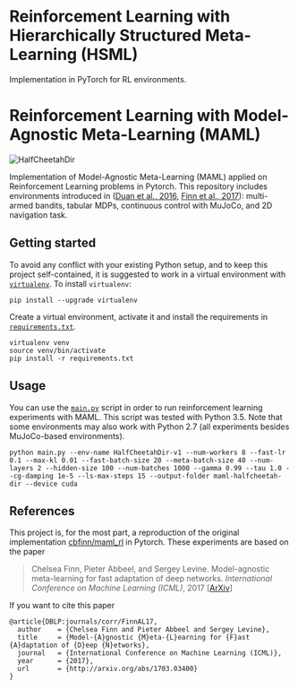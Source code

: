 # Reinforcement Learning with Hierarchically Structured Meta-Learning (HSML)

Implementation in PyTorch for RL environments. 

# Reinforcement Learning with Model-Agnostic Meta-Learning (MAML)

![HalfCheetahDir](https://raw.githubusercontent.com/tristandeleu/pytorch-maml-rl/master/_assets/halfcheetahdir.gif)

Implementation of Model-Agnostic Meta-Learning (MAML) applied on Reinforcement Learning problems in Pytorch. This repository includes environments introduced in ([Duan et al., 2016](https://arxiv.org/abs/1611.02779), [Finn et al., 2017](https://arxiv.org/abs/1703.03400)): multi-armed bandits, tabular MDPs, continuous control with MuJoCo, and 2D navigation task.

## Getting started
To avoid any conflict with your existing Python setup, and to keep this project self-contained, it is suggested to work in a virtual environment with [`virtualenv`](http://docs.python-guide.org/en/latest/dev/virtualenvs/). To install `virtualenv`:
```
pip install --upgrade virtualenv
```
Create a virtual environment, activate it and install the requirements in [`requirements.txt`](requirements.txt).
```
virtualenv venv
source venv/bin/activate
pip install -r requirements.txt
```

## Usage
You can use the [`main.py`](main.py) script in order to run reinforcement learning experiments with MAML. This script was tested with Python 3.5. Note that some environments may also work with Python 2.7 (all experiments besides MuJoCo-based environments).
```
python main.py --env-name HalfCheetahDir-v1 --num-workers 8 --fast-lr 0.1 --max-kl 0.01 --fast-batch-size 20 --meta-batch-size 40 --num-layers 2 --hidden-size 100 --num-batches 1000 --gamma 0.99 --tau 1.0 --cg-damping 1e-5 --ls-max-steps 15 --output-folder maml-halfcheetah-dir --device cuda
```

## References
This project is, for the most part, a reproduction of the original implementation [cbfinn/maml_rl](https://github.com/cbfinn/maml_rl/) in Pytorch. These experiments are based on the paper
> Chelsea Finn, Pieter Abbeel, and Sergey Levine. Model-agnostic meta-learning for fast adaptation of deep
networks. _International Conference on Machine Learning (ICML)_, 2017 [[ArXiv](https://arxiv.org/abs/1703.03400)]

If you want to cite this paper
```
@article{DBLP:journals/corr/FinnAL17,
  author    = {Chelsea Finn and Pieter Abbeel and Sergey Levine},
  title     = {Model-{A}gnostic {M}eta-{L}earning for {F}ast {A}daptation of {D}eep {N}etworks},
  journal   = {International Conference on Machine Learning (ICML)},
  year      = {2017},
  url       = {http://arxiv.org/abs/1703.03400}
}
```
